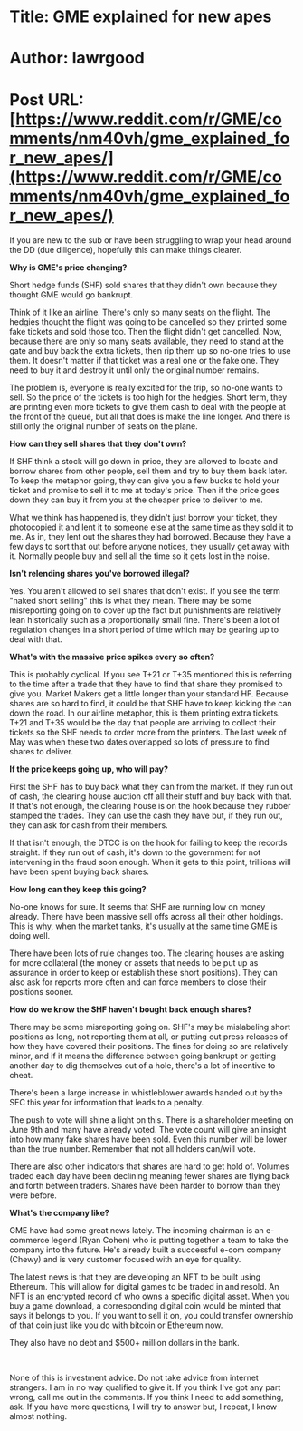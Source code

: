 # Title: GME explained for new apes
# Author: lawrgood
# Post URL: [https://www.reddit.com/r/GME/comments/nm40vh/gme_explained_for_new_apes/](https://www.reddit.com/r/GME/comments/nm40vh/gme_explained_for_new_apes/)


If you are new to the sub or have been struggling to wrap your head around the DD (due diligence), hopefully this can make things clearer.

**Why is GME's price changing?**

Short hedge funds (SHF) sold shares that they didn't own because they thought GME would go bankrupt.

Think of it like an airline. There's only so many seats on the flight. The hedgies thought the flight was going to be cancelled so they printed some fake tickets and sold those too. Then the flight didn't get cancelled. Now, because there are only so many seats available, they need to stand at the gate and buy back the extra tickets, then rip them up so no-one tries to use them. It doesn't matter if that ticket was a real one or the fake one. They need to buy it and destroy it until only the original number remains.

The problem is, everyone is really excited for the trip, so no-one wants to sell. So the price of the tickets is too high for the hedgies. Short term, they are printing even more tickets to give them cash to deal with the people at the front of the queue, but all that does is make the line longer. And there is still only the original number of seats on the plane.

**How can they sell shares that they don't own?**

If SHF think a stock will go down in price, they are allowed to locate and borrow shares from other people, sell them and try to buy them back later. To keep the metaphor going, they can give you a few bucks to hold your ticket and promise to sell it to me at today's price. Then if the price goes down they can buy it from you at the cheaper price to deliver to me.

What we think has happened is, they didn't just borrow your ticket, they photocopied it and lent it to someone else at the same time as they sold it to me. As in, they lent out the shares they had borrowed. Because they have a few days to sort that out before anyone notices, they usually get away with it. Normally people buy and sell all the time so it gets lost in the noise.

**Isn't relending shares you've borrowed illegal?**

Yes. You aren't allowed to sell shares that don't exist. If you see the term "naked short selling" this is what they mean. There may be some misreporting going on to cover up the fact but punishments are relatively lean historically such as a proportionally small fine. There's been a lot of regulation changes in a short period of time which may be gearing up to deal with that.

**What's with the massive price spikes every so often?**

This is probably cyclical. If you see T+21 or T+35 mentioned this is referring to the time after a trade that they have to find that share they promised to give you. Market Makers get a little longer than your standard HF. Because shares are so hard to find, it could be that SHF have to keep kicking the can down the road. In our airline metaphor, this is them printing extra tickets. T+21 and T+35 would be the day that people are arriving to collect their tickets so the SHF needs to order more from the printers. The last week of May was when these two dates overlapped so lots of pressure to find shares to deliver.

**If the price keeps going up, who will pay?**

First the SHF has to buy back what they can from the market. If they run out of cash, the clearing house auction off all their stuff and buy back with that. If that's not enough, the clearing house is on the hook because they rubber stamped the trades. They can use the cash they have but, if they run out, they can ask for cash from their members.

If that isn't enough, the DTCC is on the hook for failing to keep the records straight. If they run out of cash, it's down to the government for not intervening in the fraud soon enough. When it gets to this point, trillions will have been spent buying back shares.

**How long can they keep this going?**

No-one knows for sure. It seems that SHF are running low on money already. There have been massive sell offs across all their other holdings. This is why, when the market tanks, it's usually at the same time GME is doing well.

There have been lots of rule changes too. The clearing houses are asking for more collateral (the money or assets that needs to be put up as assurance in order to keep or establish these short positions). They can also ask for reports more often and can force members to close their positions sooner.

**How do we know the SHF haven't bought back enough shares?**

There may be some misreporting going on. SHF's may be mislabeling short positions as long, not reporting them at all, or putting out press releases of how they have covered their positions. The fines for doing so are relatively minor, and if it means the difference between going bankrupt or getting another day to dig themselves out of a hole, there's a lot of incentive to cheat.

There's been a large increase in whistleblower awards handed out by the SEC this year for information that leads to a penalty.

The push to vote will shine a light on this. There is a shareholder meeting on June 9th and many have already voted. The vote count will give an insight into how many fake shares have been sold. Even this number will be lower than the true number. Remember that not all holders can/will vote.

There are also other indicators that shares are hard to get hold of. Volumes traded each day have been declining meaning fewer shares are flying back and forth between traders. Shares have been harder to borrow than they were before.

**What's the company like?**

GME have had some great news lately. The incoming chairman is an e-commerce legend (Ryan Cohen) who is putting together a team to take the company into the future. He's already built a successful e-com company (Chewy) and is very customer focused with an eye for quality.

The latest news is that they are developing an NFT to be built using Ethereum. This will allow for digital games to be traded in and resold. An NFT is an encrypted record of who owns a specific digital asset.  When you buy a game download, a corresponding digital coin would be minted that says it belongs to you. If you want to sell it on, you could transfer ownership of that coin just like you do with bitcoin or Ethereum now.

They also have no debt and $500+ million dollars in the bank.

&#x200B;

None of this is investment advice. Do not take advice from internet strangers. I am in no way qualified to give it. If you think I've got any part wrong, call me out in the comments. If you think I need to add something, ask. If you have more questions, I will try to answer but, I repeat, I know almost nothing.